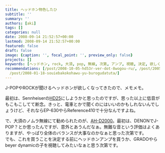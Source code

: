 ```yaml
---
title: ヘッドホン物色したひ
subtitle: ''
summary: ''
authors: [aki]
tags: []
categories: null
date: 2008-09-14 21:52:57+00:00
lastmod: 2008-09-14 21:52:57+00:00
featured: false
draft: false
image: {caption: '', focal_point: '', preview_only: false}
projects: []
keywords: [ヘッドホン, rock, 大須, pop, 無線, 次第, アンプ, 視聴, 決定, 欲しく]
recommendations: [/post/2008-10-05-hd53r-ver-dot-8wogou-ru/, /post/2005-08-24-hetudohon-hetudohon/,
  /post/2008-01-18-souiebakokohawu-yu-burogudatuta/]
---
```

J-POPやROCKが聞けるヘッドホンが欲しくなってきたので、メモメモ。  
  
最初は、Sennheiserの[HD25](http://www.h-navi.net/hd25.php)にしようかと思ったのですが、思った以上に低音がもこもこしてて断念。きっと、電車とかで聞くのにはいいのかもしれないんでしょうけど、それならEP-630やらReference410で十分なんですよね。  
  
で、大須のノムラ無線にて勧められたのが、[AH-D2000](http://www.h-navi.net/DENON-AHD2000.html)。最初は、DENONでJ-POP？とか思ったんですが、意外とあうんだなぁ。無難な音という評価はよくありますが、やっぱり全体のバランスが大事なのかなぁと思った次第です。  
でも、これを買うことを決定する前にヘッドホンアンプを買うか、GRADOやらbeyer dynamicの子を視聴してみたいなぁと思う次第です。



